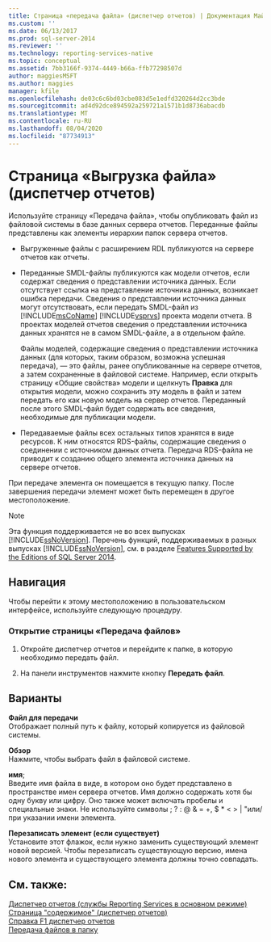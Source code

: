 ```yaml
---
title: Страница «передача файла» (диспетчер отчетов) | Документация Майкрософт
ms.custom: ''
ms.date: 06/13/2017
ms.prod: sql-server-2014
ms.reviewer: ''
ms.technology: reporting-services-native
ms.topic: conceptual
ms.assetid: 7bb3166f-9374-4449-b66a-ffb77298507d
author: maggiesMSFT
ms.author: maggies
manager: kfile
ms.openlocfilehash: de03c6c6bd03cbe083d5e1edfd320264d2cc3bde
ms.sourcegitcommit: ad4d92dce894592a259721a1571b1d8736abacdb
ms.translationtype: MT
ms.contentlocale: ru-RU
ms.lasthandoff: 08/04/2020
ms.locfileid: "87734913"
---
```

# <a name="upload-file-page-report-manager"></a>Страница «Выгрузка файла» (диспетчер отчетов)
  Используйте страницу «Передача файла», чтобы опубликовать файл из файловой системы в базе данных сервера отчетов. Переданные файлы представлены как элементы иерархии папок сервера отчетов.  
  
-   Выгруженные файлы с расширением RDL публикуются на сервере отчетов как отчеты.  
  
-   Переданные SMDL-файлы публикуются как модели отчетов, если содержат сведения о представлении источника данных. Если отсутствует ссылка на представление источника данных, возникает ошибка передачи. Сведения о представлении источника данных могут отсутствовать, если передать SMDL-файл из [!INCLUDE[msCoName](../includes/msconame-md.md)] [!INCLUDE[vsprvs](../includes/vsprvs-md.md)] проекта модели отчета. В проектах моделей отчетов сведения о представлении источника данных хранятся не в самом SMDL-файле, а в отдельном файле.  
  
     Файлы моделей, содержащие сведения о представлении источника данных (для которых, таким образом, возможна успешная передача), — это файлы, ранее опубликованные на сервере отчетов, а затем сохраненные в файловой системе. Например, если открыть страницу «Общие свойства» модели и щелкнуть **Правка** для открытия модели, можно сохранить эту модель в файл и затем передать его как новую модель на сервер отчетов. Переданный после этого SMDL-файл будет содержать все сведения, необходимые для публикации модели.  
  
-   Передаваемые файлы всех остальных типов хранятся в виде ресурсов. К ним относятся RDS-файлы, содержащие сведения о соединении с источником данных отчета. Передача RDS-файла не приводит к созданию общего элемента источника данных на сервере отчетов.  
  
 При передаче элемента он помещается в текущую папку. После завершения передачи элемент может быть перемещен в другое местоположение.  
  
> [!NOTE]  
>  Эта функция поддерживается не во всех выпусках [!INCLUDE[ssNoVersion](../includes/ssnoversion-md.md)]. Перечень функций, поддерживаемых в разных выпусках [!INCLUDE[ssNoVersion](../includes/ssnoversion-md.md)], см. в разделе [Features Supported by the Editions of SQL Server 2014](../../2014/getting-started/features-supported-by-the-editions-of-sql-server-2014.md).  
  
## <a name="navigation"></a>Навигация  
 Чтобы перейти к этому местоположению в пользовательском интерфейсе, используйте следующую процедуру.  
  
### <a name="to-open-the-upload-file-page"></a>Открытие страницы «Передача файлов»  
  
1.  Откройте диспетчер отчетов и перейдите к папке, в которую необходимо передать файл.  
  
2.  На панели инструментов нажмите кнопку **Передать файл**.  
  
## <a name="options"></a>Варианты  
 **Файл для передачи**  
 Отображает полный путь к файлу, который копируется из файловой системы.  
  
 **Обзор**  
 Нажмите, чтобы выбрать файл в файловой системе.  
  
 **имя**;  
 Введите имя файла в виде, в котором оно будет представлено в пространстве имен сервера отчетов. Имя должно содержать хотя бы одну букву или цифру. Оно также может включать пробелы и специальные знаки. Не используйте символы ; ? : \@ & = +, $ * \< > | "или/при указании имени элемента.  
  
 **Перезаписать элемент (если существует)**  
 Установите этот флажок, если нужно заменить существующий элемент новой версией. Чтобы перезаписать существующую версию, имена нового элемента и существующего элемента должны точно совпадать.  
  
## <a name="see-also"></a>См. также:  
 [Диспетчер отчетов (службы Reporting Services в основном режиме)](../../2014/reporting-services/report-manager-ssrs-native-mode.md)   
 [Страница "содержимое" &#40;диспетчер отчетов&#41;](../../2014/reporting-services/contents-page-report-manager.md)   
 [Справка F1 диспетчер отчетов](../../2014/reporting-services/report-manager-f1-help.md)   
 [Передача файлов в папку](report-server/upload-files-to-a-folder.md)  
  
  
